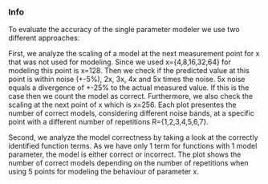 ### Info
 
To evaluate the accuracy of the single parameter modeler we use two different approaches:
 
First, we analyze the scaling of a model at the next measurement point for x that was not used for modeling. Since we used x={4,8,16,32,64} for modeling this point is x=128. Then we check if the predicted value at this point is within noise (+-5%), 2x, 3x, 4x and 5x times the noise. 5x noise equals a divergence of +-25% to the actual measured value. If this is the case then we count the model as correct. Furthermore, we also check the scaling at the next point of x which is x=256. Each plot presentes the number of correct models, considering different noise bands, at a specific point with a different number of repetitions R={1,2,3,4,5,6,7}.
 
Second, we analyze the model correctness by taking a look at the correctly identified function terms. As we have only 1 term for functions with 1 model parameter, the model is either correct or incorrect. The plot shows the number of correct models depending on the number of repetitions when using 5 points for modeling the behaviour of parameter x.